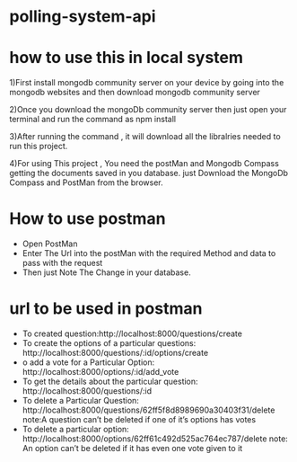 # polling-system-api


# how to use this in local system

1)First install mongodb community server on your device by going into the mongodb websites and then download mongodb community server

2)Once you download the mongoDb community server then just open your terminal and run the command as npm install

3)After running the command , it will download all the libralries needed to run this project.

4)For using This project , You need the postMan and Mongodb Compass getting the documents saved in you database.
just Download the MongoDb Compass and PostMan from the browser.


# How to use postman

* Open PostMan
* Enter The Url into the postMan with the required Method and data to pass with the request
* Then just Note The Change in your database.

# url to be used in postman

* To created question:http://localhost:8000/questions/create 
* To create the options of a particular questions: http://localhost:8000/questions/:id/options/create 
* o add a vote for a Particular Option: http://localhost:8000/options/:id/add_vote
* To get the details about the particular question: http://localhost:8000/questions/:id 
* To delete a Particular Question: http://localhost:8000/questions/62ff5f8d8989690a30403f31/delete note:A question can’t be deleted if one of it’s options has votes
* To delete a particular option: http://localhost:8000/options/62ff61c492d525ac764ec787/delete  note: An option can’t be deleted if it has even one vote given to it
